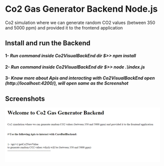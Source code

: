 # Co2 Gas Generator Backend Node.js
Co2 simulation where we can generate random CO2 values (between 350 and 5000 ppm) and provided it to the frontend application

## Install and run the Backend
   #### 1- *Run command inside Co2VisualBackEnd dir $>> npm install*
   #### 2- *Run command inside Co2VisualBackEnd dir $>> node .\index.js*
   #### 3- *Know more about Apis and interacting with Co2VisualBackEnd open (http://localhost:4200/), will open same as the Screenshot*
   
## Screenshots   
![screenshots1](/screenshots/s1.png?raw=true "screenshots1")
